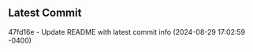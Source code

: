 
## Latest Commit
47fd16e - Update README with latest commit info (2024-08-29 17:02:59 -0400) <Yunxi-Zhou>
